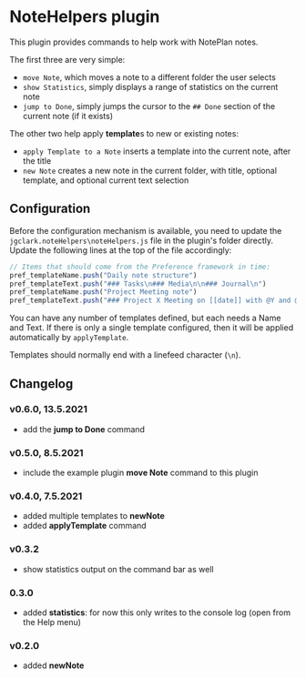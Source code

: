 # NoteHelpers plugin
This plugin provides commands to help work with NotePlan notes.

The first three are very simple:
- `move Note`, which moves a note to a different folder the user selects
- `show Statistics`, simply displays a range of statistics on the current note
- `jump to Done`, simply jumps the cursor to the `## Done` section of the current note (if it exists)

The other two help apply **template**s to new or existing notes:
- `apply Template to a Note`  inserts a template into the current note, after the title
- `new Note`  creates a new note in the current folder, with title, optional template, and optional current text selection

## Configuration
Before the configuration mechanism is available, you need to update the `jgclark.noteHelpers\noteHelpers.js` file in the plugin's folder directly. Update the following lines at the top of the file accordingly:
```js
// Items that should come from the Preference framework in time:
pref_templateName.push("Daily note structure")
pref_templateText.push("### Tasks\n### Media\n\n### Journal\n")
pref_templateName.push("Project Meeting note")
pref_templateText.push("### Project X Meeting on [[date]] with @Y and @Z\n\n### Notes\n\n### Actions\n")
```
You can have any number of templates defined, but each needs a Name and Text.  If there is only a single template configured, then it will be applied automatically by `applyTemplate`.

Templates should normally end with a linefeed character (`\n`).

## Changelog

### v0.6.0, 13.5.2021
- add the **jump to Done** command

### v0.5.0, 8.5.2021
- include the example plugin **move Note** command to this plugin

### v0.4.0, 7.5.2021
- added multiple templates to **newNote**
- added **applyTemplate** command

### v0.3.2
- show statistics output on the command bar as well
 
### 0.3.0
- added **statistics**: for now this only writes to the console log (open from the Help menu)
 
### v0.2.0
- added **newNote**
